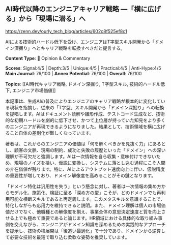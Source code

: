 ## AI時代以降のエンジニアキャリア戦略 —「横に広げる」から「現場に潜る」へ

https://zenn.dev/ourly_tech_blog/articles/602c8f525ef8c1

AIによる技術的ハードル低下を受け、エンジニアはT字型スキル開発から「ドメイン深掘り」へとキャリア戦略を転換すべきだと提言する。

**Content Type**: 💭 Opinion & Commentary

**Scores**: Signal:4/5 | Depth:3/5 | Unique:4/5 | Practical:4/5 | Anti-Hype:4/5
**Main Journal**: 76/100 | **Annex Potential**: 76/100 | **Overall**: 76/100

**Topics**: [[AI時代キャリア戦略, ドメイン深掘り, T字型スキル, 技術的ハードル低下, エンジニア市場価値]]

本記事は、生成AIの普及によりエンジニアのキャリア戦略が根本的に変化している現状を指摘し、従来の「T字型」スキル開発から「ドメイン深掘り」への転換を提唱します。AIはドキュメント読解や雛形作成、テストコード生成など、技術的な初期ハードルを劇的に低下させ、かつて上位層が持っていた知見をより多くのエンジニアが再現できるようになりました。結果として、技術領域を横に広げること自体の差別化が難しくなっています。

著者は、これからのエンジニアの価値は「何を解くべきかを見抜く力」にあるとし、顧客の文脈、現場の制約、成功と失敗の履歴といった「ドメイン」への深い理解が不可欠だと強調します。AIは一次情報を自ら収集・意味付けできないため、現場のノイズを拾い、仮説に変換し、システムに落とし込む過程にこそ人間の介在価値が残ります。特に、AIによるアウトプット速度向上に伴い、仮説精度の重要性が増しており、ドメイン解像度を高めることがその鍵となります。

「ドメイン特化は汎用性を失う」という懸念に対し、著者は一次情報の集め方からモデル化、施策化、検証に至る「深め方の型」こそが、どのドメインでも再利用可能な横断スキルであると再定義します。このメタスキルを意識することで、特化しながらも応用力を維持できると説明。また、ドメイン理解は個人の市場価値だけでなく、他職種との解像度を揃え、事業全体の意思決定速度と質を向上させる上でも極めて重要であると論じます。HR領域における具体的な取り組み事例を交えながら、エンジニアがドメイン知識を深めるための実践的なアプローチを提示し、技術の横展開は「後追い最適化」で十分であり、ドメインから逆算して必要な技術を最短で取り込む柔軟な姿勢を推奨しています。